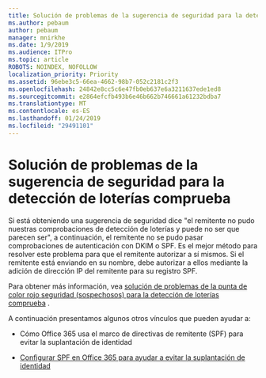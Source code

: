 ```yaml
---
title: Solución de problemas de la sugerencia de seguridad para la detección de loterías comprueba
ms.author: pebaum
author: pebaum
manager: mnirkhe
ms.date: 1/9/2019
ms.audience: ITPro
ms.topic: article
ROBOTS: NOINDEX, NOFOLLOW
localization_priority: Priority
ms.assetid: 96ebe3c5-66ea-4662-98b7-052c2181c2f3
ms.openlocfilehash: 24842e8cc5c6e47fb0eb637e6a3211637ede1ed8
ms.sourcegitcommit: e2864efcfb493b6e46b662b746661a61232bdba7
ms.translationtype: MT
ms.contentlocale: es-ES
ms.lasthandoff: 01/24/2019
ms.locfileid: "29491101"
---
```

# <a name="troubleshooting-the-safety-tip-for-fraud-detection-checks"></a>Solución de problemas de la sugerencia de seguridad para la detección de loterías comprueba

Si está obteniendo una sugerencia de seguridad dice "el remitente no pudo nuestras comprobaciones de detección de loterías y puede no ser que parecen ser", a continuación, el remitente no se pudo pasar comprobaciones de autenticación con DKIM o SPF. Es el mejor método para resolver este problema para que el remitente autorizar a sí mismos. Si el remitente está enviando en su nombre, debe autorizar a ellos mediante la adición de dirección IP del remitente para su registro SPF.
  
Para obtener más información, vea [solución de problemas de la punta de color rojo seguridad (sospechosos) para la detección de loterías comprueba](https://blogs.msdn.microsoft.com/tzink/2016/11/02/troubleshooting-the-red-suspicious-safety-tip-for-fraud-detection-checks/) . 
  
A continuación presentamos algunos otros vínculos que pueden ayudar a:
  
- Cómo Office 365 usa el marco de directivas de remitente (SPF) para evitar la suplantación de identidad
    
- [Configurar SPF en Office 365 para ayudar a evitar la suplantación de identidad](https://docs.microsoft.com/en-us/office365/SecurityCompliance/set-up-spf-in-office-365-to-help-prevent-spoofing)
    

